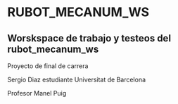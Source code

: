 
# RUBOT_MECANUM_WS
## Worskspace de trabajo y testeos del rubot_mecanum_ws
Proyecto de final de carrera 

Sergio Diaz estudiante Universitat de Barcelona

Profesor Manel Puig


